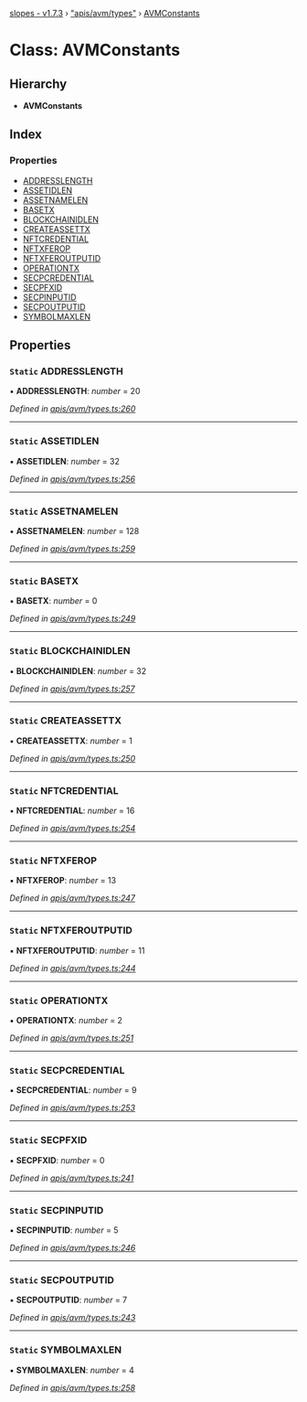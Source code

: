 [slopes - v1.7.3](../README.md) › ["apis/avm/types"](../modules/_apis_avm_types_.md) › [AVMConstants](_apis_avm_types_.avmconstants.md)

# Class: AVMConstants

## Hierarchy

* **AVMConstants**

## Index

### Properties

* [ADDRESSLENGTH](_apis_avm_types_.avmconstants.md#static-addresslength)
* [ASSETIDLEN](_apis_avm_types_.avmconstants.md#static-assetidlen)
* [ASSETNAMELEN](_apis_avm_types_.avmconstants.md#static-assetnamelen)
* [BASETX](_apis_avm_types_.avmconstants.md#static-basetx)
* [BLOCKCHAINIDLEN](_apis_avm_types_.avmconstants.md#static-blockchainidlen)
* [CREATEASSETTX](_apis_avm_types_.avmconstants.md#static-createassettx)
* [NFTCREDENTIAL](_apis_avm_types_.avmconstants.md#static-nftcredential)
* [NFTXFEROP](_apis_avm_types_.avmconstants.md#static-nftxferop)
* [NFTXFEROUTPUTID](_apis_avm_types_.avmconstants.md#static-nftxferoutputid)
* [OPERATIONTX](_apis_avm_types_.avmconstants.md#static-operationtx)
* [SECPCREDENTIAL](_apis_avm_types_.avmconstants.md#static-secpcredential)
* [SECPFXID](_apis_avm_types_.avmconstants.md#static-secpfxid)
* [SECPINPUTID](_apis_avm_types_.avmconstants.md#static-secpinputid)
* [SECPOUTPUTID](_apis_avm_types_.avmconstants.md#static-secpoutputid)
* [SYMBOLMAXLEN](_apis_avm_types_.avmconstants.md#static-symbolmaxlen)

## Properties

### `Static` ADDRESSLENGTH

▪ **ADDRESSLENGTH**: *number* = 20

*Defined in [apis/avm/types.ts:260](https://github.com/ava-labs/slopes/blob/48cc94f/src/apis/avm/types.ts#L260)*

___

### `Static` ASSETIDLEN

▪ **ASSETIDLEN**: *number* = 32

*Defined in [apis/avm/types.ts:256](https://github.com/ava-labs/slopes/blob/48cc94f/src/apis/avm/types.ts#L256)*

___

### `Static` ASSETNAMELEN

▪ **ASSETNAMELEN**: *number* = 128

*Defined in [apis/avm/types.ts:259](https://github.com/ava-labs/slopes/blob/48cc94f/src/apis/avm/types.ts#L259)*

___

### `Static` BASETX

▪ **BASETX**: *number* = 0

*Defined in [apis/avm/types.ts:249](https://github.com/ava-labs/slopes/blob/48cc94f/src/apis/avm/types.ts#L249)*

___

### `Static` BLOCKCHAINIDLEN

▪ **BLOCKCHAINIDLEN**: *number* = 32

*Defined in [apis/avm/types.ts:257](https://github.com/ava-labs/slopes/blob/48cc94f/src/apis/avm/types.ts#L257)*

___

### `Static` CREATEASSETTX

▪ **CREATEASSETTX**: *number* = 1

*Defined in [apis/avm/types.ts:250](https://github.com/ava-labs/slopes/blob/48cc94f/src/apis/avm/types.ts#L250)*

___

### `Static` NFTCREDENTIAL

▪ **NFTCREDENTIAL**: *number* = 16

*Defined in [apis/avm/types.ts:254](https://github.com/ava-labs/slopes/blob/48cc94f/src/apis/avm/types.ts#L254)*

___

### `Static` NFTXFEROP

▪ **NFTXFEROP**: *number* = 13

*Defined in [apis/avm/types.ts:247](https://github.com/ava-labs/slopes/blob/48cc94f/src/apis/avm/types.ts#L247)*

___

### `Static` NFTXFEROUTPUTID

▪ **NFTXFEROUTPUTID**: *number* = 11

*Defined in [apis/avm/types.ts:244](https://github.com/ava-labs/slopes/blob/48cc94f/src/apis/avm/types.ts#L244)*

___

### `Static` OPERATIONTX

▪ **OPERATIONTX**: *number* = 2

*Defined in [apis/avm/types.ts:251](https://github.com/ava-labs/slopes/blob/48cc94f/src/apis/avm/types.ts#L251)*

___

### `Static` SECPCREDENTIAL

▪ **SECPCREDENTIAL**: *number* = 9

*Defined in [apis/avm/types.ts:253](https://github.com/ava-labs/slopes/blob/48cc94f/src/apis/avm/types.ts#L253)*

___

### `Static` SECPFXID

▪ **SECPFXID**: *number* = 0

*Defined in [apis/avm/types.ts:241](https://github.com/ava-labs/slopes/blob/48cc94f/src/apis/avm/types.ts#L241)*

___

### `Static` SECPINPUTID

▪ **SECPINPUTID**: *number* = 5

*Defined in [apis/avm/types.ts:246](https://github.com/ava-labs/slopes/blob/48cc94f/src/apis/avm/types.ts#L246)*

___

### `Static` SECPOUTPUTID

▪ **SECPOUTPUTID**: *number* = 7

*Defined in [apis/avm/types.ts:243](https://github.com/ava-labs/slopes/blob/48cc94f/src/apis/avm/types.ts#L243)*

___

### `Static` SYMBOLMAXLEN

▪ **SYMBOLMAXLEN**: *number* = 4

*Defined in [apis/avm/types.ts:258](https://github.com/ava-labs/slopes/blob/48cc94f/src/apis/avm/types.ts#L258)*
